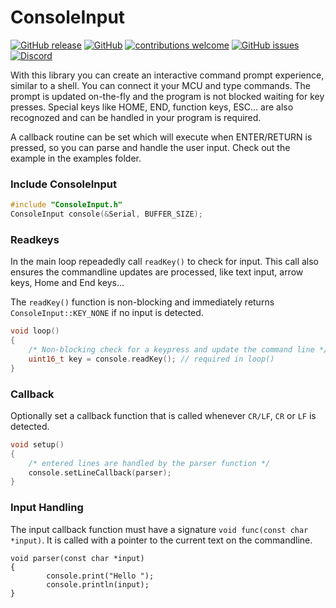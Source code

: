 # ConsoleInput

[![GitHub release](https://img.shields.io/github/release/fvanroie/ConsoleInput.svg)](https://github.com/fvanroie/ConsoleInput/releases)
[![GitHub](https://img.shields.io/github/license/mashape/apistatus.svg)](https://github.com/fvanroie/ConsoleInput/blob/master/LICENSE)
[![contributions welcome](https://img.shields.io/badge/contributions-welcome-brightgreen.svg?style=flat)](#Contributing)
[![GitHub issues](https://img.shields.io/github/issues/fvanroie/ConsoleInput.svg)](http://github.com/fvanroie/ConsoleInput/issues)
[![Discord](https://img.shields.io/discord/538814618106331137?color=%237289DA&label=support&logo=discord&logoColor=white)][1]

With this library you can create an interactive command prompt experience, similar to a shell. You can connect it your MCU and type commands.
The prompt is updated on-the-fly and the program is not blocked waiting for key presses. Special keys like HOME, END, function keys, ESC...
are also recognozed and can be handled in your program is required.

A callback routine can be set which will execute when ENTER/RETURN is pressed, so you can parse and handle the user input.
Check out the example in the examples folder.

### Include ConsoleInput

```cpp
#include "ConsoleInput.h"
ConsoleInput console(&Serial, BUFFER_SIZE);
```

### Readkeys

In the main loop repeadedly call `readKey()` to check for input.
This call also ensures the commandline updates are processed, like text input, arrow keys, Home and End keys...

The `readKey()` function is non-blocking and immediately returns `ConsoleInput::KEY_NONE` if no input is detected.

```cpp
void loop()
{
    /* Non-blocking check for a keypress and update the command line */
    uint16_t key = console.readKey(); // required in loop()
}
```

### Callback

Optionally set a callback function that is called whenever `CR/LF`, `CR` or `LF` is detected.

```cpp
void setup()
{
    /* entered lines are handled by the parser function */
    console.setLineCallback(parser);
}
```

### Input Handling

The input callback function must have a signature `void func(const char *input)`.
It is called with a pointer to the current text on the commandline.

```
void parser(const char *input)
{
        console.print("Hello ");
        console.println(input);
}
```

[1]: https://discord.gg/VCWyuhF
